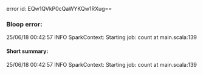 error id: EQw1QVkP0cQaWYKQw1RXug==
### Bloop error:

25/06/18 00:42:57 INFO SparkContext: Starting job: count at main.scala:139
#### Short summary: 

25/06/18 00:42:57 INFO SparkContext: Starting job: count at main.scala:139